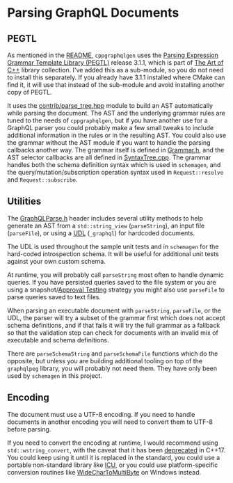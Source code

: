# Parsing GraphQL Documents

## PEGTL

As mentioned in the [README](../README.md), `cppgraphqlgen` uses the
[Parsing Expression Grammar Template Library (PEGTL)](https://github.com/taocpp/PEGTL)
release 3.1.1, which is part of [The Art of C++](https://taocpp.github.io/)
library collection. I've added this as a sub-module, so you do not need to
install this separately. If you already have 3.1.1 installed where CMake can
find it, it will use that instead of the sub-module and avoid installing
another copy of PEGTL.

It uses the [contrib/parse_tree.hpp](../PEGTL/include/tao/pegtl/contrib/parse_tree.hpp)
module to build an AST automatically while parsing the document. The AST and
the underlying grammar rules are tuned to the needs of `cppgraphqlgen`, but if
you have another use for a GraphQL parser you could probably make a few small
tweaks to include additional information in the rules or in the resulting AST.
You could also use the grammar without the AST module if you want to handle
the parsing callbacks another way. The grammar itself is defined in
[Grammar.h](../include/graphqlservice/internal/Grammar.h), and the AST
selector callbacks are all defined in [SyntaxTree.cpp](../src/SyntaxTree.cpp).
The grammar handles both the schema definition syntax which is used in
`schemagen`, and the query/mutation/subscription operation syntax used in
`Request::resolve` and `Request::subscribe`.

## Utilities

The [GraphQLParse.h](../include/graphqlservice/GraphQLParse.h) header includes
several utility methods to help generate an AST from a `std::string_view`
(`parseString`), an input file (`parseFile`), or using a
[UDL](https://en.cppreference.com/w/cpp/language/user_literal) (`_graphql`)
for hardcoded documents.

The UDL is used throughout the sample unit tests and in `schemagen` for the
hard-coded introspection schema. It will be useful for additional unit tests
against your own custom schema.

At runtime, you will probably call `parseString` most often to handle dynamic
queries. If you have persisted queries saved to the file system or you are
using a snapshot/[Approval Testing](https://approvaltests.com/) strategy you
might also use `parseFile` to parse queries saved to text files.

When parsing an executable document with `parseString`, `parseFile`, or the
UDL, the parser will try a subset of the grammar first which does not accept
schema definitions, and if that fails it will try the full grammar as a
fallback so that the validation step can check for documents with an invalid
mix of executable and schema definitions.

There are `parseSchemaString` and `parseSchemaFile` functions which do the
opposite, but unless you are building additional tooling on top of the
`graphqlpeg` library, you will probably not need them. They have only been used
by `schemagen` in this project.

## Encoding

The document must use a UTF-8 encoding. If you need to handle documents in
another encoding you will need to convert them to UTF-8 before parsing.

If you need to convert the encoding at runtime, I would recommend using
`std::wstring_convert`, with the caveat that it has been
[deprecated](https://en.cppreference.com/w/cpp/locale/wstring_convert) in
C++17. You could keep using it until it is replaced in the standard, you
could use a portable non-standard library like
[ICU](http://site.icu-project.org/design/cpp), or you could use
platform-specific conversion routines like
[WideCharToMultiByte](https://docs.microsoft.com/en-us/windows/win32/api/stringapiset/nf-stringapiset-widechartomultibyte)
on Windows instead.